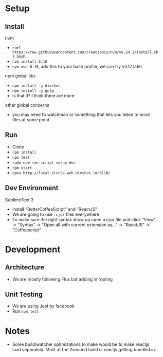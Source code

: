 Setup
=======

## Install

nvm

- `curl https://raw.githubusercontent.com/creationix/nvm/v0.24.1/install.sh | bash`
- `nvm install 0.10`
- `nvm use 0.10`, add this to your bash profile, we can try v0.12 later

npm global libs

- `npm install -g divshot`
- `npm install -g gulp`
- is that it? I think there are more

other global concerns

- you may need fb watchman or something that lets you listen to more files at some point

## Run

- Clone
- `npm install`
- `npm test`
- `sudo npm run-script setup-dns`
- `npm start`
- `open http://local.circle-web.divshot.io:9110/`

## Dev Environment

SublimeText 3

- Install "BetterCoffeeScript" and "ReactJS"
- We are going to use `.cjsx` files everywhere
- To make sure the right syntax show up open a cjsx file and click "View" -> "Syntax" -> "Open all with current extension as..." -> "ReactJS" -> "Coffeescript"

Development
===========

## Architecture

- We are mostly following Flux but adding in routing

## Unit Testing

- We are using Jest by facebook
- Run `npm test`

Notes
========

- Some build/watcher optimizations to make would be to make reactjs load separately. Most of the 2second build is reactjs getting bundled in.
